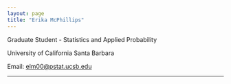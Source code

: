 ```yaml
---
layout: page
title: "Erika McPhillips"
---
```


Graduate Student - Statistics and Applied Probability

University of California Santa Barbara

Email: elm00@pstat.ucsb.edu

---